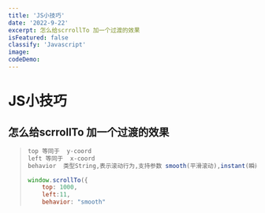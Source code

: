 ```yaml
---
title: 'JS小技巧'
date: '2022-9-22'
excerpt: 怎么给scrrollTo 加一个过渡的效果
isFeatured: false
classify: 'Javascript'
image: 
codeDemo: 
---
```


# JS小技巧

## 怎么给scrrollTo 加一个过渡的效果

> ```js
> top 等同于  y-coord
> left 等同于  x-coord
> behavior  类型String,表示滚动行为,支持参数 smooth(平滑滚动),instant(瞬间滚动),默认值auto,实测效果等同于instant
> 
> window.scrollTo({ 
>     top: 1000, 
>     left:11,
>     behavior: "smooth" 
> 
> ```